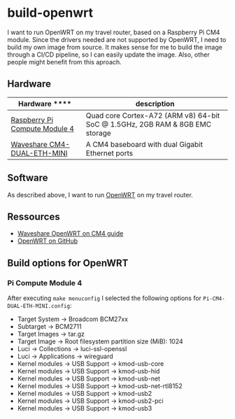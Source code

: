 # build-openwrt

I want to run OpenWRT on my travel router, based on a Raspberry Pi CM4 module.
Since the drivers needed are not supported by OpenWRT, I need to build my own image from source.
It makes sense for me to build the image through a CI/CD pipeline, so I can easily update the image.
Also, other people might benefit from this aproach.

## Hardware

| Hardware                           ****                                                                                | description                                                                  |
| ---------------------------------------------------------------------------------------------------------------------- | ---------------------------------------------------------------------------- |
| [Raspberry Pi Compute Module 4](https://www.raspberrypi.com/products/compute-module-4/?variant=raspberry-pi-cm4002008) | Quad core Cortex-A72 (ARM v8) 64-bit SoC @ 1.5GHz, 2GB RAM & 8GB EMC storage |
| [Waveshare CM4-DUAL-ETH-MINI](https://www.waveshare.com/wiki/CM4-DUAL-ETH-MINI/)                                       | A CM4 baseboard with dual Gigabit Ethernet ports                             |

## Software

As described above, I want to run [OpenWRT](https://openwrt.org/) on my travel router.

## Ressources

- [Waveshare OpenWRT on CM4 guide](https://www.waveshare.com/wiki/CM4_Openwrt)
- [OpenWRT on GitHub](https://github.com/openwrt/openwrt)


## Build options for OpenWRT

### Pi Compute Module 4

After executing `make menuconfig` I selected the following options for `Pi-CM4-DUAL-ETH-MINI.config`:

- Target System -> Broadcom BCM27xx
- Subtarget -> BCM2711
- Target Images -> tar.gz
- Target Image -> Root filesystem partition size (MiB): 1024
- Luci -> Collections -> luci-ssl-openssl
- Luci -> Applications -> wireguard
- Kernel modules -> USB Support -> kmod-usb-core
- Kernel modules -> USB Support -> kmod-usb-hid
- Kernel modules -> USB Support -> kmod-usb-net
- Kernel modules -> USB Support -> kmod-usb-net-rtl8152
- Kernel modules -> USB Support -> kmod-usb2
- Kernel modules -> USB Support -> kmod-usb2-pci
- Kernel modules -> USB Support -> kmod-usb3
